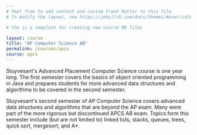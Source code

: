 ```yaml
---
# Feel free to add content and custom Front Matter to this file.
# To modify the layout, see https://jekyllrb.com/docs/themes/#overriding-theme-defaults

# the is a template for creating new course MD files

layout: course
title: "AP Computer Science AB"
permalink: /courses/apcs
course: apcs
---
```


Stuyvesant's Advanced Placement Computer Science course is one year long. The first semester covers the basics of object oriented programming in Java and prepares students for more advanced data structures and algorithms to be covered in the second semester.

Stuyvesant's second semester of AP Computer Science covers advanced data structures and algorithms that are beyond the AP exam. Many were part of the more rigorous but discontinued APCS AB exam. Topics form this semester include (but are not limited to) linked lists, stacks, queues, trees, quick sort, mergesort, and A*.
